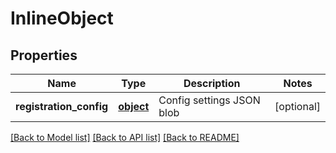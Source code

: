 # InlineObject

## Properties
Name | Type | Description | Notes
------------ | ------------- | ------------- | -------------
**registration_config** | [**object**](.md) | Config settings JSON blob | [optional] 

[[Back to Model list]](../README.md#documentation-for-models) [[Back to API list]](../README.md#documentation-for-api-endpoints) [[Back to README]](../README.md)


